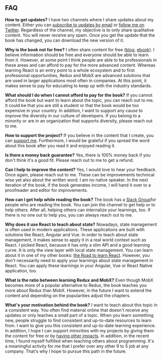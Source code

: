 ## FAQ

**How to get updates?** I have two channels where I share updates about my content. Either you can [subscribe to updates by email](https://www.getrevue.co/profile/rwieruch) or [follow me on Twitter](https://twitter.com/rwieruch). Regardless of the channel, my objective is to only share qualitative content. You will never receive any spam. Once you get the update that the book has changed, you can download the new version of it.

**Why is the book not for free?** I often share content for free ([blog](https://www.robinwieruch.de/), [ebook](https://www.robinwieruch.de/the-road-to-learn-react/)). I believe information should be free and everyone should be able to learn from it. However, at some point I think people are able to be professionals in these areas and can afford to pay for the more advanced content. Whereas learning React is an entry point to a whole ecosystem and to first professional opportunities, Redux and MobX are advanced solutions that are used in larger applications most often in companies. At this point, it makes sense to pay for educating to keep up with the industry standards.

**What should I do when I cannot afford to pay for the book?** If you cannot afford the book but want to learn about the topic, you can reach out to me. It could be that you are still a student or that the book would be too expensive in your country. In addition, I want to support any cause to improve the diversity in our culture of developers. If you belong to a minority or are in an organization that supports diversity, please reach out to me.

**How to support the project?** If you believe in the content that I create, you can [support me](https://www.robinwieruch.de/about/). Furthermore, I would be grateful if you spread the word about this book after you read it and enjoyed reading it.

**Is there a money back guarantee?** Yes, there is 100% money back if you don't think it's a good fit. Please reach out to me to get a refund.

**Can I help to improve the content?** Yes, I would love to hear your feedback. Once again, please reach out to me. These can be improvements technical wise yet also about the written word. I am no native speaker. In the next iteration of the book, if the book generates income, I will hand it over to a proofreader and editor for improvements.

**How can I get help while reading the book?** The book has a [Slack Group](https://slack-the-road-to-learn-react.wieruch.com/)for people who are reading the book. You can join the channel to get help or to help others. After all, helping others can internalize your learnings, too. If there is no one out to help you, you can always reach out to me.

**Why does it use React to teach about state?** Nowadays, state management is often used in modern applications. These applications are built with solutions like React, Angular and Vue. In order to teach about state management, it makes sense to apply it in a real world context such as React. I picked React, because it has only a slim API and a good learning curve. It is only the view layer with local state management. You can learn about it in one of my other books: [the Road to learn React](https://www.robinwieruch.de/the-road-to-learn-react/). However, you don't necessarily need to apply your learnings about state management in React. You can apply these learnings in your Angular, Vue or React Native application, too.

**What is the ratio between learning Redux and MobX?** Even though MobX becomes more of a popular alternative to Redux, the book teaches you more about Redux than MobX. However, in the future I want to extend the content and depending on the popularities adjust the chapters.

**What's your motivation behind the book?** I want to teach about this topic in a consistent way. You often find material online that doesn't receive any updates or only teaches a small part of a topic. When you learn something new, people struggle to find consistent and up-to-date resources to learn from. I want to give you this consistent and up-to-date learning experience. In addition, I hope I can support minorities with my projects by giving them the content for free or by [having other impacts](https://www.robinwieruch.de/giving-back-by-learning-react/). In addition, in the recent time, I found myself fulfilled when teaching others about programming. It's a meaningful activity for me that I prefer over any other 9 to 5 job at any company. That's why I hope to pursue this path in the future.